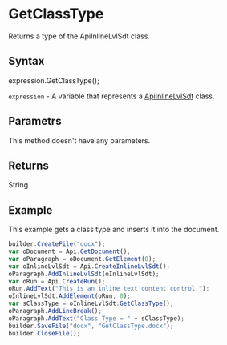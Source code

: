 # GetClassType

Returns a type of the ApiInlineLvlSdt class.

## Syntax

expression.GetClassType();

`expression` - A variable that represents a [ApiInlineLvlSdt](../ApiInlineLvlSdt.md) class.

## Parametrs

This method doesn't have any parameters.

## Returns

String

## Example

This example gets a class type and inserts it into the document.

```javascript
builder.CreateFile("docx");
var oDocument = Api.GetDocument();
var oParagraph = oDocument.GetElement(0);
var oInlineLvlSdt = Api.CreateInlineLvlSdt();
oParagraph.AddInlineLvlSdt(oInlineLvlSdt);
var oRun = Api.CreateRun();
oRun.AddText("This is an inline text content control.");
oInlineLvlSdt.AddElement(oRun, 0);
var sClassType = oInlineLvlSdt.GetClassType();
oParagraph.AddLineBreak();
oParagraph.AddText("Class Type = " + sClassType);
builder.SaveFile("docx", "GetClassType.docx");
builder.CloseFile();
```